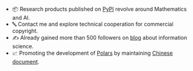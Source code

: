 - 📦 Research products published on [PyPI] revolve around Mathematics and AI.
- 🔤 Contact me and explore technical cooperation for commercial copyright.
- ✍ Already gained more than 500 followers on [blog] about information science.
- 📈 Promoting the development of [Polars] by maintaining [Chinese document].

[PyPI]: https://pypi.org/user/DeeGLMath/
[package]: https://github.com/linjing-lab/optimtool
[Polars]: https://github.com/pola-rs/polars
[Chinese document]: https://pola-rs.github.io/polars-book-cn/user-guide/index.html
[blog]: https://blog.csdn.net/linjing_zyq